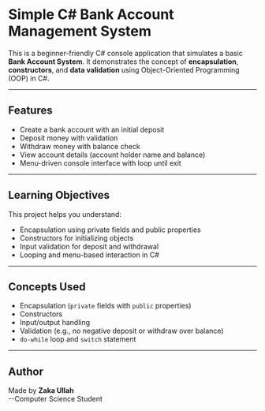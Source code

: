 # Simple C# Bank Account Management System

This is a beginner-friendly C# console application that simulates a basic **Bank Account System**. It demonstrates the concept of **encapsulation**, **constructors**, and **data validation** using Object-Oriented Programming (OOP) in C#.

---

## Features

- Create a bank account with an initial deposit
- Deposit money with validation
- Withdraw money with balance check
- View account details (account holder name and balance)
- Menu-driven console interface with loop until exit

---

## Learning Objectives

This project helps you understand:
- Encapsulation using private fields and public properties
- Constructors for initializing objects
- Input validation for deposit and withdrawal
- Looping and menu-based interaction in C#

---

## Concepts Used

- Encapsulation (`private` fields with `public` properties)
- Constructors
- Input/output handling
- Validation (e.g., no negative deposit or withdraw over balance)
- `do-while` loop and `switch` statement

---

## Author

Made by **Zaka Ullah** <br>
--Computer Science Student

